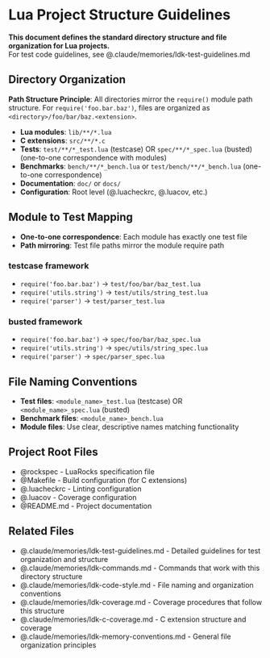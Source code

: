 # Lua Project Structure Guidelines

**This document defines the standard directory structure and file organization for Lua projects.**  
For test code guidelines, see @.claude/memories/ldk-test-guidelines.md

## Directory Organization

**Path Structure Principle**: All directories mirror the `require()` module path structure. For `require('foo.bar.baz')`, files are organized as `<directory>/foo/bar/baz.<extension>`.

- **Lua modules**: `lib/**/*.lua`
- **C extensions**: `src/**/*.c`
- **Tests**: `test/**/*_test.lua` (testcase) OR `spec/**/*_spec.lua` (busted) (one-to-one correspondence with modules)
- **Benchmarks**: `bench/**/*_bench.lua` or `test/bench/**/*_bench.lua` (one-to-one correspondence)
- **Documentation**: `doc/` or `docs/`
- **Configuration**: Root level (@.luacheckrc, @.luacov, etc.)

## Module to Test Mapping
- **One-to-one correspondence**: Each module has exactly one test file
- **Path mirroring**: Test file paths mirror the module require path

### testcase framework
- `require('foo.bar.baz')` → `test/foo/bar/baz_test.lua`
- `require('utils.string')` → `test/utils/string_test.lua`  
- `require('parser')` → `test/parser_test.lua`

### busted framework  
- `require('foo.bar.baz')` → `spec/foo/bar/baz_spec.lua`
- `require('utils.string')` → `spec/utils/string_spec.lua`
- `require('parser')` → `spec/parser_spec.lua`

## File Naming Conventions
- **Test files**: `<module_name>_test.lua` (testcase) OR `<module_name>_spec.lua` (busted)
- **Benchmark files**: `<module_name>_bench.lua`
- **Module files**: Use clear, descriptive names matching functionality

## Project Root Files
- @rockspec - LuaRocks specification file
- @Makefile - Build configuration (for C extensions)
- @.luacheckrc - Linting configuration
- @.luacov - Coverage configuration
- @README.md - Project documentation

## Related Files
- @.claude/memories/ldk-test-guidelines.md - Detailed guidelines for test organization and structure
- @.claude/memories/ldk-commands.md - Commands that work with this directory structure
- @.claude/memories/ldk-code-style.md - File naming and organization conventions
- @.claude/memories/ldk-coverage.md - Coverage procedures that follow this structure
- @.claude/memories/ldk-c-coverage.md - C extension structure and coverage
- @.claude/memories/ldk-memory-conventions.md - General file organization principles